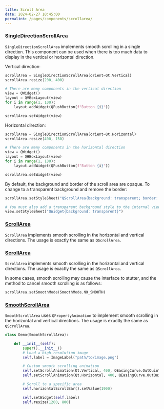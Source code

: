 ```yaml
---
title: Scroll Area
date: 2024-02-27 10:45:00
permalink: /pages/components/scrollarea/
---
```


### [SingleDirectionScrollArea](https://pyqt-fluent-widgets.readthedocs.io/en/latest/autoapi/qfluentwidgets/components/widgets/scroll_area/index.html#qfluentwidgets.components.widgets.scroll_area.SingleDirectionScrollArea)

`SingleDirectionScrollArea` implements smooth scrolling in a single direction. This component can be used when there is too much data to display in the vertical or horizontal direction.

Vertical direction:
```python
scrollArea = SingleDirectionScrollArea(orient=Qt.Vertical)
scrollArea.resize(200, 400)

# There are many components in the vertical direction
view = QWidget()
layout = QVBoxLayout(view)
for i in range(1, 100):
    layout.addWidget(QPushButton(f"Button {i}"))

scrollArea.setWidget(view)
```

Horizontal direction:
```python
scrollArea = SingleDirectionScrollArea(orient=Qt.Horizontal)
scrollArea.resize(400, 150)

# There are many components in the horizontal direction
view = QWidget()
layout = QHBoxLayout(view)
for i in range(1, 100):
    layout.addWidget(QPushButton(f"Button {i}"))

scrollArea.setWidget(view)
```

By default, the background and border of the scroll area are opaque. To change to a transparent background and remove the border:
```python
scrollArea.setStyleSheet("QScrollArea{background: transparent; border: none}")

# You must also add a transparent background style to the internal view
view.setStyleSheet("QWidget{background: transparent}")
```

### [ScrollArea](https://pyqt-fluent-widgets.readthedocs.io/en/latest/autoapi/qfluentwidgets/components/widgets/scroll_area/index.html#qfluentwidgets.components.widgets.scroll_area.ScrollArea)

`ScrollArea` implements smooth scrolling in the horizontal and vertical directions. The usage is exactly the same as `QScrollArea`.

### [ScrollArea](https://pyqt-fluent-widgets.readthedocs.io/en/latest/autoapi/qfluentwidgets/components/widgets/scroll_area/index.html#qfluentwidgets.components.widgets.scroll_area.ScrollArea)

`ScrollArea` implements smooth scrolling in the horizontal and vertical directions. The usage is exactly the same as `QScrollArea`.

In some cases, smooth scrolling may cause the interface to stutter, and the method to cancel smooth scrolling is as follows:
```python
scrollArea.setSmoothMode(SmoothMode.NO_SMOOTH)
```

### [SmoothScrollArea](https://pyqt-fluent-widgets.readthedocs.io/en/latest/autoapi/qfluentwidgets/components/widgets/scroll_area/index.html#qfluentwidgets.components.widgets.scroll_area.SmoothScrollArea)

`SmoothScrollArea` uses `QPropertyAnimation` to implement smooth scrolling in the horizontal and vertical directions. The usage is exactly the same as `QScrollArea`.

```python
class Demo(SmoothScrollArea):

    def __init__(self):
        super().__init__()
        # Load a high-resolution image
        self.label = ImageLabel("path/to/image.png")

        # Custom smooth scrolling animation
        self.setScrollAnimation(Qt.Vertical, 400, QEasingCurve.OutQuint)
        self.setScrollAnimation(Qt.Horizontal, 400, QEasingCurve.OutQuint)

        # Scroll to a specific area
        self.horizontalScrollBar().setValue(1900)

        self.setWidget(self.label)
        self.resize(1200, 800)
```